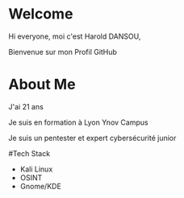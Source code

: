 # Welcome

Hi everyone, moi c'est Harold DANSOU,

Bienvenue sur mon Profil GitHub

# About Me

J'ai 21 ans 

Je suis en formation à Lyon Ynov Campus

Je suis un pentester et expert cybersécurité junior

#Tech Stack

- Kali Linux
- OSINT
- Gnome/KDE
